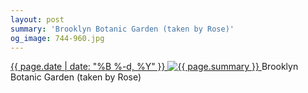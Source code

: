 ```yaml
---
layout: post
summary: 'Brooklyn Botanic Garden (taken by Rose)'
og_image: 744-960.jpg
---
```


<p>
 <time>
  <a href="/744">
   {{ page.date | date: "%B %-d, %Y" }}
  </a>
 </time>
 <a href="/744">
  <img alt="{{ page.summary }}" sizes="(min-width: 700px) 50vw, calc(100vw - 2rem)" src="{{ site.assets_url }}/744-480.jpg" srcset="{{ site.assets_url }}/744-240.jpg 240w, {{ site.assets_url }}/744-480.jpg 480w, {{ site.assets_url }}/744-720.jpg 720w, {{ site.assets_url }}/744-960.jpg 960w"/>
 </a>
 <span>
  Brooklyn Botanic Garden (taken by Rose)
 </span>
</p>
